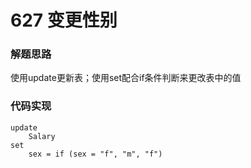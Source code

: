 # 627 变更性别

### 解题思路

使用update更新表；使用set配合if条件判断来更改表中的值

### 代码实现

```my
update
	Salary
set
	sex = if (sex = "f", "m", "f")
```

